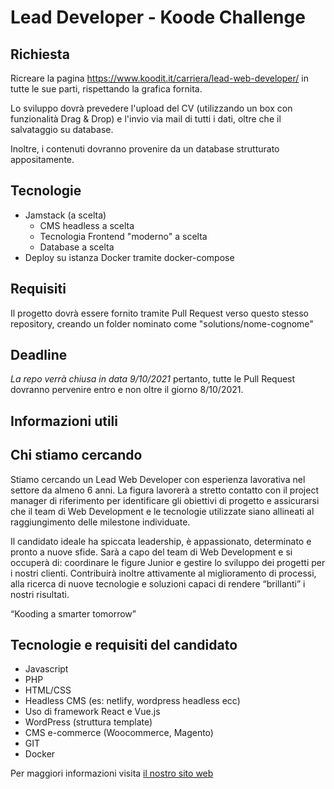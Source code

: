 Lead Developer - Koode Challenge
===============

## Richiesta

Ricreare la pagina https://www.koodit.it/carriera/lead-web-developer/ in tutte le sue parti, rispettando la grafica fornita.

Lo sviluppo dovrà prevedere l'upload del CV (utilizzando un box con funzionalità Drag & Drop) e l'invio via mail di tutti i dati, oltre che il salvataggio su database.

Inoltre, i contenuti dovranno provenire da un database strutturato appositamente.

## Tecnologie
<ul>
<li>Jamstack (a scelta)
<ul>
<li>CMS headless a scelta</li>
<li>Tecnologia Frontend "moderno" a scelta</li>
<li>Database a scelta</li>
</ul>
</li>
<li>Deploy su istanza Docker tramite docker-compose</li>
</ul>

## Requisiti

Il progetto dovrà essere fornito tramite Pull Request verso questo stesso repository, creando un folder nominato come "solutions/nome-cognome"

## Deadline

*La repo verrà chiusa in data 9/10/2021* pertanto, tutte le Pull Request dovranno pervenire entro e non oltre il giorno 8/10/2021.

Informazioni utili
---------------

## Chi stiamo cercando
Stiamo cercando un Lead Web Developer con esperienza lavorativa nel settore da almeno 6 anni. La figura lavorerà a stretto contatto con il project manager di riferimento per identificare gli obiettivi di progetto e assicurarsi che il team di Web Development e le tecnologie utilizzate siano allineati al raggiungimento delle milestone individuate.

Il candidato ideale ha spiccata leadership, è appassionato, determinato e pronto a nuove sfide. Sarà a capo del team di Web Development e si occuperà di: coordinare le figure Junior e gestire lo sviluppo dei progetti per i nostri clienti. Contribuirà inoltre attivamente al miglioramento di processi, alla ricerca di nuove tecnologie e soluzioni capaci di rendere “brillanti” i nostri risultati.

“Kooding a smarter tomorrow”

## Tecnologie e requisiti del candidato
<ul>
<li>Javascript</li>
<li>PHP</li>
<li>HTML/CSS</li>
<li>Headless CMS (es: netlify, wordpress headless ecc)</li>
<li>Uso di framework React e Vue.js</li>
<li>WordPress (struttura template)</li>
<li>CMS e-commerce (Woocommerce, Magento)</li>
<li>GIT</li>
<li>Docker</li>
</ul>

Per maggiori informazioni visita [il nostro sito web](https://koodit.it)
